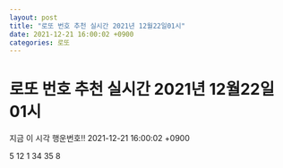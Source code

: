 ```yaml
---
layout: post
title: "로또 번호 추천 실시간 2021년 12월22일01시"
date: 2021-12-21 16:00:02 +0900
categories: 로또
---
```


# 로또 번호 추천 실시간 2021년 12월22일01시

지금 이 시각 행운번호!! 2021-12-21 16:00:02 +0900

 5  12  1  34  35  8 


